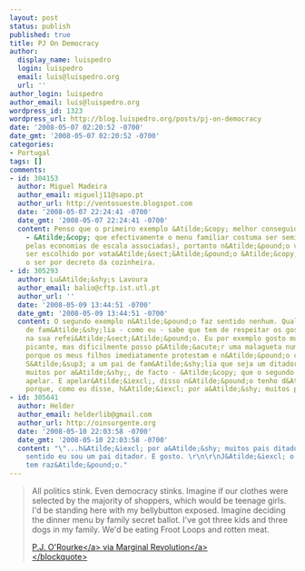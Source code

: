 ```yaml
---
layout: post
status: publish
published: true
title: PJ On Democracy
author:
  display_name: luispedro
  login: luispedro
  email: luis@luispedro.org
  url: ''
author_login: luispedro
author_email: luis@luispedro.org
wordpress_id: 1323
wordpress_url: http://blog.luispedro.org/posts/pj-on-democracy
date: '2008-05-07 02:20:52 -0700'
date_gmt: '2008-05-07 02:20:52 -0700'
categories:
- Portugal
tags: []
comments:
- id: 304153
  author: Miguel Madeira
  author_email: miguelj11@sapo.pt
  author_url: http://ventosueste.blogspot.com
  date: '2008-05-07 22:24:41 -0700'
  date_gmt: '2008-05-07 22:24:41 -0700'
  content: Penso que o primeiro exemplo &Atilde;&copy; melhor conseguido do que segundo
    - &Atilde;&copy; que efectivamente o menu familiar costuma ser semi-imposto (at&Atilde;&copy;
    pelas economias de escala associadas), portanto n&Atilde;&pound;o vejo porque
    ser escolhido por vota&Atilde;&sect;&Atilde;&pound;o &Atilde;&copy; pior do que
    o ser por decreto da cozinheira.
- id: 305293
  author: Lu&Atilde;&shy;s Lavoura
  author_email: balio@cftp.ist.utl.pt
  author_url: ''
  date: '2008-05-09 13:44:51 -0700'
  date_gmt: '2008-05-09 13:44:51 -0700'
  content: O segundo exemplo n&Atilde;&pound;o faz sentido nenhum. Qualquer bom pai
    de fam&Atilde;&shy;lia - como eu - sabe que tem de respeitar os gostos dos filhos
    na sua refei&Atilde;&sect;&Atilde;&pound;o. Eu por exemplo gosto muito de comida
    picante, mas dificilmente posso p&Atilde;&acute;r uma malagueta num cozinhado
    porque os meus filhos imediatamente protestam e n&Atilde;&pound;o conseguem comer.
    S&Atilde;&sup3; a um pai de fam&Atilde;&shy;lia que seja um ditador - h&Atilde;&iexcl;-os
    muitos por a&Atilde;&shy;, de facto - &Atilde;&copy; que o segundo argumento pode
    apelar. E apelar&Atilde;&iexcl;, disso n&Atilde;&pound;o tenho d&Atilde;&ordm;vidas,
    porque, como eu disse, h&Atilde;&iexcl; por a&Atilde;&shy; muitos pais ditadores.
- id: 305641
  author: Helder
  author_email: helderlib@gmail.com
  author_url: http://oinsurgente.org
  date: '2008-05-10 22:03:58 -0700'
  date_gmt: '2008-05-10 22:03:58 -0700'
  content: "\"...h&Atilde;&iexcl; por a&Atilde;&shy; muitos pais ditadores.\"\r\n\r\nNesse
    sentido eu sou um pai ditador. E gosto. \r\n\r\nJ&Atilde;&iexcl; o Miguel Madeira
    tem raz&Atilde;&pound;o."
---
```

<blockquote>All politics stink. Even democracy stinks. Imagine if our clothes were selected by the majority of shoppers, which would be teenage girls. I'd be standing here with my bellybutton exposed. Imagine deciding the dinner menu by family secret ballot. I've got three kids and three dogs in my family. We'd be eating Froot Loops and rotten meat.</p>
<p><a href="http:&#47;&#47;www.latimes.com&#47;news&#47;opinion&#47;la-op-orourke4-2008may04,0,6539887.story">P.J. O'Rourke<&#47;a> via <a href="http:&#47;&#47;www.marginalrevolution.com&#47;marginalrevolution&#47;2008&#47;05&#47;get-politically.html">Marginal Revolution<&#47;a><br />
<&#47;blockquote></p>
